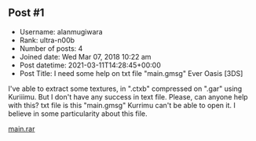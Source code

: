 ## Post #1
- Username: alanmugiwara
- Rank: ultra-n00b
- Number of posts: 4
- Joined date: Wed Mar 07, 2018 10:22 am
- Post datetime: 2021-03-11T14:28:45+00:00
- Post Title: I need some help on txt file "main.gmsg" Ever Oasis [3DS]

I've able to extract some textures, in ".ctxb" compressed on ".gar" using Kuriiimu. 
But I don't have any success in text file. Please, can anyone help with this? 
txt file is this "main.gmsg" Kurrimu can't be able to open it. I believe in some particularity about this file.

[](https://postimages.org/)

[](https://postimages.org/)
[main.rar](https://xentaxbackup.github.io/file/19698_main.rar)
